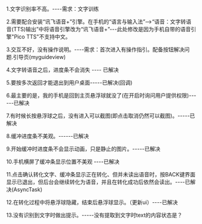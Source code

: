 <p>1.文字识别率不高。----需求：文字训练</p>
<p>2.需要配合安装“讯飞语音+”引擎。在手机的“语言与输入法”-->“语音：文字转语音(TTS)输出”中将语音引擎改为“讯飞语音+”---此处修改是因为手机自带的语音引擎"Pico TTS"不支持中文。</p>
<p>3.交互不好，没有操作说明。----需求：首次进入有操作指引。配备按钮解决问题.引导页(myguideview)</p>
<p>4.文字转语音之后，进度条不会消失 ---- 已解决</p>
<p>5.要按多次返回才能退出到用户桌面-----已解决(回调)</p>
<p>6.最主要的是，我的手机是回到主页悬浮球就没了(在开启时询问用户提供权限)------已解决</p>
<p>7.有时候长按悬浮球之后，没有进入可以截图(即点击取消仍然可以截图)。-----已解决</p>
<p>8.缓冲进度条不美观。------已解决</p>
<p>9.开始缓冲时进度条不会显示动画，只是静止的图片。-----已解决</p>
<p>10.手机横屏了缓冲条显示位置不美观 ----已解决</p>
<p>11.点击确认转化文字、缓冲条显示正在转化、但并未读出语音时，按BACK键界面显示已退出，但后台会继续转化为语音，并且在转化成功后依然会读出。----已解决(AsyncTask)</p>
<p>12.在转化过程中将悬浮球隐藏，结束后悬浮球显示。（更新ui）----已解决</p>
<p>13.没有识别到文字时做出提示。-----没有提取到文字时text的内容状态是？</p>


